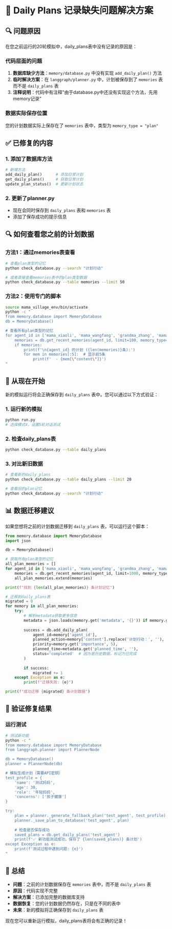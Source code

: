 # 🔧 Daily Plans 记录缺失问题解决方案

## 🔍 问题原因

在您之前运行的20轮模拟中，daily_plans表中没有记录的原因是：

### 代码层面的问题
1. **数据库缺少方法**：`memory/database.py` 中没有实现 `add_daily_plan()` 方法
2. **临时解决方案**：在 `langgraph/planner.py` 中，计划被保存到了 `memories` 表而不是 `daily_plans` 表
3. **注释说明**：代码中有注释"由于database.py中还没有实现这个方法，先用memory记录"

### 数据实际保存位置
您的计划数据实际上保存在了 `memories` 表中，类型为 `memory_type = "plan"`

## ✅ 已修复的内容

### 1. 添加了数据库方法
```python
# 新增方法
add_daily_plan()      # 添加日常计划
get_daily_plans()     # 获取日常计划
update_plan_status()  # 更新计划状态
```

### 2. 更新了planner.py
- 现在会同时保存到 `daily_plans` 表和 `memories` 表
- 添加了保存成功的提示信息

## 🔍 如何查看您之前的计划数据

### 方法1：通过memories表查看
```bash
# 查看plan类型的记忆
python check_database.py --search "计划行动"

# 或者直接查看memories表中的plan类型数据
python check_database.py --table memories --limit 50
```

### 方法2：使用专门的脚本
```bash
source mama_village_env/bin/activate
python -c "
from memory.database import MemoryDatabase
db = MemoryDatabase()

# 查看所有plan类型的记忆
for agent_id in ['mama_xiaoli', 'mama_wangfang', 'grandma_zhang', 'mama_xiaochen']:
    memories = db.get_recent_memories(agent_id, limit=100, memory_type='plan')
    if memories:
        print(f'\n{agent_id} 的计划 ({len(memories)}条):')
        for mem in memories[:5]:  # 显示前5条
            print(f'  - {mem[\"content\"]}')
"
```

## 🚀 从现在开始

新的模拟运行将会正确保存到 `daily_plans` 表中。您可以通过以下方式验证：

### 1. 运行新的模拟
```bash
python run.py
# 选择模式4，设置5轮对话测试
```

### 2. 检查daily_plans表
```bash
python check_database.py --table daily_plans
```

### 3. 对比新旧数据
```bash
# 查看新的daily_plans
python check_database.py --table daily_plans --limit 20

# 查看旧的plan记忆
python check_database.py --search "计划行动"
```

## 📊 数据迁移建议

如果您想将之前的计划数据迁移到 `daily_plans` 表，可以运行这个脚本：

```python
from memory.database import MemoryDatabase
import json

db = MemoryDatabase()

# 获取所有plan类型的记忆
all_plan_memories = []
for agent_id in ['mama_xiaoli', 'mama_wangfang', 'grandma_zhang', 'mama_xiaochen']:
    memories = db.get_recent_memories(agent_id, limit=1000, memory_type='plan')
    all_plan_memories.extend(memories)

print(f"找到 {len(all_plan_memories)} 条计划记忆")

# 迁移到daily_plans表
migrated = 0
for memory in all_plan_memories:
    try:
        # 解析metadata获取更多信息
        metadata = json.loads(memory.get('metadata', '{}')) if memory.get('metadata') else {}
        
        success = db.add_daily_plan(
            agent_id=memory['agent_id'],
            planned_action=memory['content'].replace('计划行动：', ''),
            priority=memory.get('importance', 5),
            planned_time=metadata.get('planned_time', ''),
            status='completed'  # 因为是历史数据，标记为已完成
        )
        
        if success:
            migrated += 1
    except Exception as e:
        print(f"迁移失败: {e}")

print(f"成功迁移 {migrated} 条计划数据")
```

## 🎯 验证修复结果

### 运行测试
```bash
# 测试新功能
python -c "
from memory.database import MemoryDatabase
from langgraph.planner import PlannerNode

db = MemoryDatabase()
planner = PlannerNode(db)

# 模拟生成计划（需要API密钥）
test_profile = {
    'name': '测试妈妈',
    'age': 30,
    'role': '年轻妈妈',
    'concerns': ['孩子健康']
}

try:
    plan = planner._generate_fallback_plan('test_agent', test_profile)
    planner._save_plan_to_database('test_agent', plan)
    
    # 检查是否保存成功
    saved_plans = db.get_daily_plans('test_agent')
    print(f'✅ 新功能测试成功，保存了 {len(saved_plans)} 条计划')
except Exception as e:
    print(f'测试过程中遇到问题: {e}')
"
```

## 📝 总结

- **问题**：之前的计划数据保存在 `memories` 表中，而不是 `daily_plans` 表
- **原因**：代码实现不完整
- **解决方案**：已添加完整的数据库支持
- **数据恢复**：您的计划数据仍然存在，只是在不同的表中
- **未来**：新的模拟将正确保存到 `daily_plans` 表

现在您可以重新运行模拟，daily_plans表将会有正确的记录！
